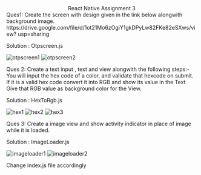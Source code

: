 <div align="center"> React Native Assignment 3</div>
<div>
Ques1: Create the screen with design given in the link below alongwith background  image.
      https://drive.google.com/file/d/1ot21Mo6zOgiY1gkDPyLw82FKe82eSXws/view?  usp=sharing

Solution : Otpscreen.js
</div>

![otpscreen1](./src/assets/otpscreen1.png)
![otpscreen2](./src/assets/otpscreen2.png)

<div>
Ques 2: Create a text input , text and view alongwith the following steps:-
     You will input the hex code of a color, and validate that hexcode on submit.
      If it is a valid hex code convert it into RGB and show its value in the Text
      Give that RGB value as background color for the View.

Solution : HexToRgb.js
</div>

![hex1](./src/assets/hex1.png)
![hex2](./src/assets/hex2.png)
![hex3](./src/assets/hex3.png)



<div>
Ques 3: Create a image view and show activity indicator in place of image while it is loaded.

Solution : ImageLoader.js
 </div>

![imageloader1](./src/assets/imageloader1.png)
![imageloader2](./src/assets/imageloader2.png)

Change index.js file accordingly